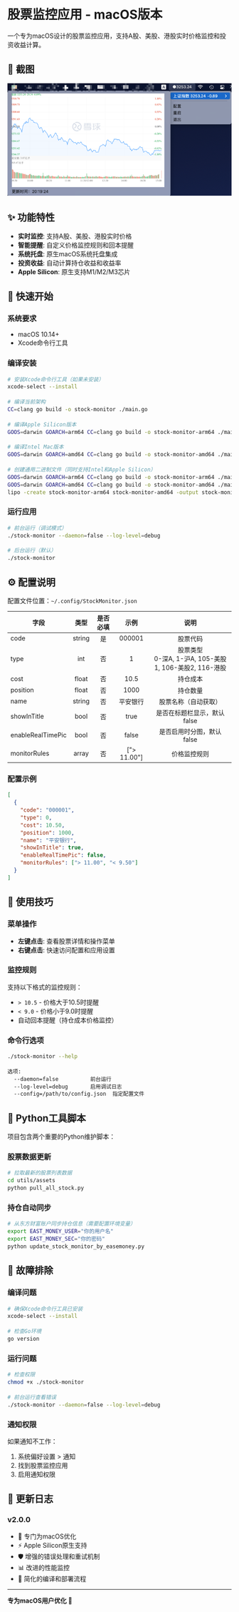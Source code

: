 # 股票监控应用 - macOS版本

一个专为macOS设计的股票监控应用，支持A股、美股、港股实时价格监控和投资收益计算。

## 📱 截图
![img.png](img.png)

## ✨ 功能特性

- **实时监控**: 支持A股、美股、港股实时价格
- **智能提醒**: 自定义价格监控规则和回本提醒
- **系统托盘**: 原生macOS系统托盘集成
- **投资收益**: 自动计算持仓收益和收益率
- **Apple Silicon**: 原生支持M1/M2/M3芯片

## 🚀 快速开始

### 系统要求
- macOS 10.14+
- Xcode命令行工具

### 编译安装

```bash
# 安装Xcode命令行工具（如果未安装）
xcode-select --install

# 编译当前架构
CC=clang go build -o stock-monitor ./main.go

# 编译Apple Silicon版本
GOOS=darwin GOARCH=arm64 CC=clang go build -o stock-monitor-arm64 ./main.go

# 编译Intel Mac版本
GOOS=darwin GOARCH=amd64 CC=clang go build -o stock-monitor-amd64 ./main.go

# 创建通用二进制文件（同时支持Intel和Apple Silicon）
GOOS=darwin GOARCH=arm64 CC=clang go build -o stock-monitor-arm64 ./main.go
GOOS=darwin GOARCH=amd64 CC=clang go build -o stock-monitor-amd64 ./main.go
lipo -create stock-monitor-arm64 stock-monitor-amd64 -output stock-monitor-universal
```

### 运行应用

```bash
# 前台运行（调试模式）
./stock-monitor --daemon=false --log-level=debug

# 后台运行（默认）
./stock-monitor
```

## ⚙️ 配置说明

配置文件位置：`~/.config/StockMonitor.json`

| 字段                |   类型   | 是否必填 |   示例   |                      说明                       |
|-------------------|:------:|:----:|:------:|:---------------------------------------------:|
| code              | string |  是   | 000001 |                     股票代码                      |
| type              |  int   |  否   |   1    | 股票类型<br/>0-深A, 1-沪A, 105-美股1, 106-美股2, 116-港股 |
| cost              | float  |  否   | 10.5   |                     持仓成本                      |
| position          | float  |  否   |  1000  |                     持仓数量                      |
| name              | string |  否   |  平安银行  |                 股票名称（自动获取）                   |
| showInTitle       |  bool  |  否   |  true  |               是否在标题栏显示，默认 false               |
| enableRealTimePic |  bool  |  否   | false  |             是否启用时分图，默认 false                |
| monitorRules      | array  |  否   | ["> 11.00"] |              价格监控规则                         |

### 配置示例
```json
[
  {
    "code": "000001",
    "type": 0,
    "cost": 10.50,
    "position": 1000,
    "name": "平安银行",
    "showInTitle": true,
    "enableRealTimePic": false,
    "monitorRules": ["> 11.00", "< 9.50"]
  }
]
```

## 🎯 使用技巧

### 菜单操作
- **左键点击**: 查看股票详情和操作菜单
- **右键点击**: 快速访问配置和应用设置

### 监控规则
支持以下格式的监控规则：
- `> 10.5` - 价格大于10.5时提醒
- `< 9.0` - 价格小于9.0时提醒
- 自动回本提醒（持仓成本价格监控）

### 命令行选项
```bash
./stock-monitor --help

选项:
  --daemon=false          前台运行
  --log-level=debug       启用调试日志
  --config=/path/to/config.json  指定配置文件
```

## 🐍 Python工具脚本

项目包含两个重要的Python维护脚本：

### 股票数据更新
```bash
# 拉取最新的股票列表数据
cd utils/assets
python pull_all_stock.py
```

### 持仓自动同步
```bash
# 从东方财富账户同步持仓信息（需要配置环境变量）
export EAST_MONEY_USER="你的用户名"
export EAST_MONEY_SEC="你的密码"
python update_stock_monitor_by_easemoney.py
```

## 🔧 故障排除

### 编译问题
```bash
# 确保Xcode命令行工具已安装
xcode-select --install

# 检查Go环境
go version
```

### 运行问题
```bash
# 检查权限
chmod +x ./stock-monitor

# 前台运行查看错误
./stock-monitor --daemon=false --log-level=debug
```

### 通知权限
如果通知不工作：
1. 系统偏好设置 > 通知
2. 找到股票监控应用
3. 启用通知权限

## 📝 更新日志

### v2.0.0
- 🍎 专门为macOS优化
- ⚡ Apple Silicon原生支持
- 🛡️ 增强的错误处理和重试机制
- 📊 改进的性能监控
- 🔧 简化的编译和部署流程

---

**专为macOS用户优化 🍎**